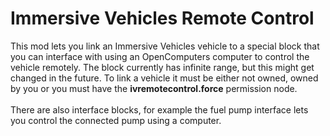 # Immersive Vehicles Remote Control
This mod lets you link an Immersive Vehicles vehicle to a special block that you can interface with using an OpenComputers computer to control the vehicle remotely. The block currently has infinite range, but this might get changed in the future. To link a vehicle it must be either not owned, owned by you or you must have the **ivremotecontrol.force** permission node.\
\
There are also interface blocks, for example the fuel pump interface lets you control the connected pump using a computer. 
